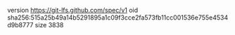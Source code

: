 version https://git-lfs.github.com/spec/v1
oid sha256:515a25b49a14b5291895a1c09f3cce2fa573fb11cc001536e755e4534d9b8777
size 3838
